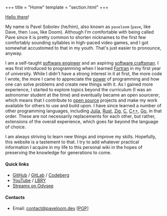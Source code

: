 +++
title = "Home"
template = "section.html"
+++

[Hello there](https://www.youtube.com/watch?v=KLWRDgItv-E)!

My name is Pavel Sobolev (he/him), also known as `paveloom` (`pave`, like Dave, then `loom`, like Doom). Although I'm comfortable with being called Pave since it is pretty common to shorten nicknames to the first few comfortably sounding syllables in high-paced video games, and I got somewhat accustomed to that in my youth. That's just easier to pronounce, anyway.

I am a self-taught [software engineer](https://en.wikipedia.org/wiki/Software_engineering) and an aspiring [software craftsman](https://en.wikipedia.org/wiki/Software_craftsmanship). I was first introduced to programming when I learned [Fortran](https://en.wikipedia.org/wiki/Fortran) in my first year of university. While I didn't have a strong interest in it at first, the more code I wrote, the more I came to appreciate the [power](https://www.youtube.com/watch?v=4z67SeB4i_0) of programming and how one can solve problems and create new things with it. As I gained more experience, I started to explore topics beyond the curriculum (I was an astronomer student at the time) and eventually became an open sourcerer, which means that I contribute to [open source](https://en.wikipedia.org/wiki/Open_source) projects and make my work available for others to use and build upon. I have since learned a number of other programming languages, including [Julia](https://julialang.org), [Rust](https://www.rust-lang.org), [Zig](https://ziglang.org), [C](https://en.wikipedia.org/wiki/C_(programming_language)), [C++](https://en.wikipedia.org/wiki/C%2B%2B), [Go](https://golang.org), in that order. These are not necessarily replacements for each other, but rather, extensions of the overall experience, which goes far beyond the language of choice.

I am always striving to learn new things and improve my skills. Hopefully, this website is a tastement to that. I try to add whatever practical information I acquire in my life to this personal wiki in the hopes of preserving the knowledge for generations to come.

#### Quick links

- [GitHub](https://github.com/paveloom) / [GitLab](https://gitlab.com/paveloom) / [Codeberg](https://codeberg.org/paveloom)
- [YouTube](https://youtube.com/paveloom) / [LBRY](https://odysee.com/@paveloom:e)
- [Streams on Odysee](https://odysee.com/@paveloom-streams:3)

#### Contacts

- Email: [contact@paveloom.dev](mailto:contact@paveloom.dev) [[PGP](./pgp.asc)]
